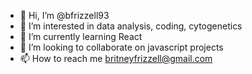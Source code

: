 - 👋 Hi, I’m @bfrizzell93
- 👀 I’m interested in data analysis, coding, cytogenetics
- 🌱 I’m currently learning React
- 💞️ I’m looking to collaborate on javascript projects
- 📫 How to reach me britneyfrizzell@gmail.com

<!---
bfrizzell93/bfrizzell93 is a ✨ special ✨ repository because its `README.md` (this file) appears on your GitHub profile.
You can click the Preview link to take a look at your changes.
--->
